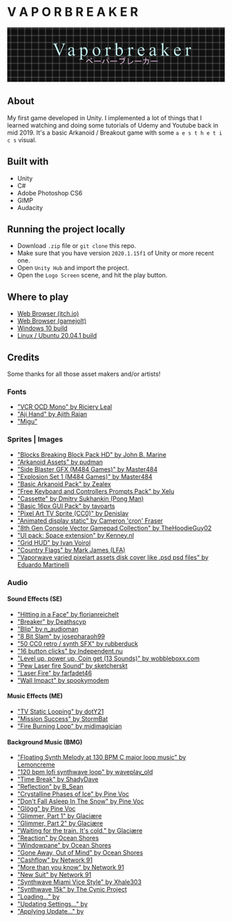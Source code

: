 # V A P O R B R E A K E R

![](Images/vaporbreaker.png)

## About

My first game developed in Unity. I implemented a lot of things that I learned watching and doing some tutorials of Udemy and Youtube back in mid 2019. It's a basic Arkanoid / Breakout game with some `a e s t h e t i c s` visual.

## Built with

* Unity
* C#
* Adobe Photoshop CS6
* GIMP
* Audacity

## Running the project locally

* Download `.zip` file or `git clone` this repo.
* Make sure that you have version `2020.1.15f1` of Unity or more recent one.
* Open `Unity Hub` and import the project.
* Open the `Logo Screen` scene, and hit the play button.

## Where to play

* [Web Browser (itch.io)](https://retrogemn.itch.io/vaporbreaker)
* [Web Browser (gamejolt)](https://gamejolt.com/games/vaporbreaker/425523)
* [Windows 10 build](https://github.com/williamdsw/vaporbreaker-desktop/releases/tag/v0.7.0)
* [Linux / Ubuntu 20.04.1 build](https://github.com/williamdsw/vaporbreaker-desktop/releases/tag/v0.7.1)

## Credits

Some thanks for all those asset makers and/or artists!

### Fonts

* ["VCR OCD Mono" by Riciery Leal](https://www.dafont.com/pt/vcr-osd-mono.font)
* ["Aji Hand" by Ajith Rajan](https://www.dafont.com/pt/aji-hand.font)
* ["Migu"](https://www.freejapanesefont.com/migu-font-ミグフォント/)

### Sprites | Images

* ["Blocks Breaking Block Pack HD" by John B. Marine ](https://opengameart.org/content/block-breaking-block-pack-hd)
* ["Arkanoid Assets" by pudman](https://opengameart.org/content/arkanoid-assets)
* ["Side Blaster GFX (M484 Games)" by Master484](https://opengameart.org/content/side-blaster-gfx-m484-games)
* ["Explosion Set 1 (M484 Games)" by Master484](https://opengameart.org/content/explosion-set-1-m484-games)
* ["Basic Arkanoid Pack" by Zealex](https://opengameart.org/content/basic-arkanoid-pack) 
* ["Free Keyboard and Controllers Prompts Pack" by Xelu](https://opengameart.org/content/free-keyboard-and-controllers-prompts-pack) 
* ["Cassette" by Dmitry Sukhankin (Pong Man)](https://opengameart.org/content/cassette)
* ["Basic 16px GUI Pack" by tavoarts](https://tavoarts.itch.io/basic-pixel-gui-pack)
* ["Pixel Art TV Sprite (CC0)" by Denislav](https://opengameart.org/content/pixel-art-tv-sprite-cc0)
* ["Animated display static" by Cameron 'cron' Fraser](https://opengameart.org/content/animated-display-static)
* ["8th Gen Console Vector Gamepad Collection" by TheHoodieGuy02](https://opengameart.org/content/pixel-art-tv-sprite-cc0)
* ["UI pack: Space extension" by Kenney.nl](https://opengameart.org/content/ui-pack-space-extension)
* ["Grid HUD" by Ivan Voirol](https://opengameart.org/content/grid-hud)
* ["Country Flags" by Mark James (LFA)](https://opengameart.org/content/country-flags)
* ["Vaporwave varied pixelart assets disk cover like .psd psd files" by Eduardo Martinelli](https://opengameart.org/content/vaporwave-varied-pixelart-assets-disk-cover-like-psd-psd-files)

### Audio

#### Sound Effects (SE)

* ["Hitting in a Face" by florianreichelt](https://freesound.org/people/florianreichelt/sounds/460509/)
* ["Breaker" by Deathscyp](https://freesound.org/people/Deathscyp/sounds/404049/)
* ["Blip" by n_audioman](https://freesound.org/people/n_audioman/sounds/275897/)
* ["8 Bit Slam" by josepharaoh99](https://freesound.org/people/josepharaoh99/sounds/361636/)
* ["50 CC0 retro / synth SFX" by rubberduck](https://opengameart.org/content/50-cc0-retro-synth-sfx)
* ["16 button clicks" by Independent.nu](https://opengameart.org/content/16-button-clicks)
* ["Level up, power up, Coin get (13 Sounds)" by wobbleboxx.com](https://opengameart.org/content/level-up-power-up-coin-get-13-sounds)
* ["Pew Laser fire Sound" by sketcherskt](https://opengameart.org/content/pew-laser-fire-sound)
* ["Laser Fire" by farfadet46](https://opengameart.org/content/laser-fire-0)
* ["Wall Impact" by spookymodem](https://opengameart.org/content/wall-impact)

#### Music Effects (ME)

* ["TV Static Looping" by dotY21](https://freesound.org/people/dotY21/sounds/335203/)
* ["Mission Success" by StormBat](https://freesound.org/people/StormBat/sounds/406371)
* ["Fire Burning Loop" by midimagician](https://freesound.org/people/midimagician/sounds/249418/)

#### Background Music (BMG)

* ["Floating Synth Melody at 130 BPM C major loop music" by Lemoncreme](https://freesound.org/people/Lemoncreme/sounds/231578/)
* ["120 bpm lofi synthwave loop" by waveplay_old](https://freesound.org/people/waveplay_old/sounds/424610/)
* ["Time Break" by ShadyDave](https://freesound.org/people/ShadyDave/sounds/277325/)
* ["Reflection" by B_Sean](https://freesound.org/people/B_Sean/sounds/421887/)
* ["Crystalline Phases of Ice" by Pine Voc](https://steviasphere.bandcamp.com/album/snow-cover)
* ["Don't Fall Asleep In The Snow" by Pine Voc](https://steviasphere.bandcamp.com/album/snow-cover)
* ["Glögg" by Pine Voc](https://steviasphere.bandcamp.com/album/snow-cover)
* ["Glimmer, Part 1" by Glaciære](https://steviasphere.bandcamp.com/album/bath)
* ["Glimmer, Part 2" by Glaciære](https://steviasphere.bandcamp.com/album/bath)
* ["Waiting for the train. It's cold." by Glaciære](https://steviasphere.bandcamp.com/album/bath)
* ["Reaction" by Ocean Shores](https://oceanshores.bandcamp.com/album/memories-of-a-past-life)
* ["Windowpane" by Ocean Shores](https://oceanshores.bandcamp.com/album/memories-of-a-past-life)
* ["Gone Away, Out of Mind" by Ocean Shores](https://oceanshores.bandcamp.com/album/memories-of-a-past-life)
* ["Cashflow" by Network 91](https://fantasy-deluxe.bandcamp.com/album/ultimate-opportunity)
* ["More than you know" by Network 91](https://fantasy-deluxe.bandcamp.com/album/ultimate-opportunity)
* ["New Suit" by Network 91](https://fantasy-deluxe.bandcamp.com/album/ultimate-opportunity)
* ["Synthwave Miami Vice Style" by Xhale303](https://freesound.org/people/XHALE303/sounds/470453/)
* ["Synthwave 15k" by The Cynic Project](https://opengameart.org/content/calm-ambient-2-synthwave-15k)
* ["Loading..." by </body>](https://bodyendtag.bandcamp.com/album/initializing)
* ["Updating Settings..." by </body>](https://bodyendtag.bandcamp.com/album/initializing)
* ["Applying Update..." by </body>](https://bodyendtag.bandcamp.com/album/initializing)